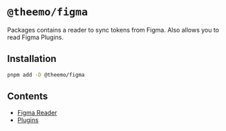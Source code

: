 # `@theemo/figma`

Packages contains a reader to sync tokens from Figma. Also allows you to read
Figma Plugins.

## Installation

```sh
pnpm add -D @theemo/figma
```

## Contents

- [Figma Reader](../sync/figma/reader.md)
- [Plugins](../sync/figma/plugins.md)

